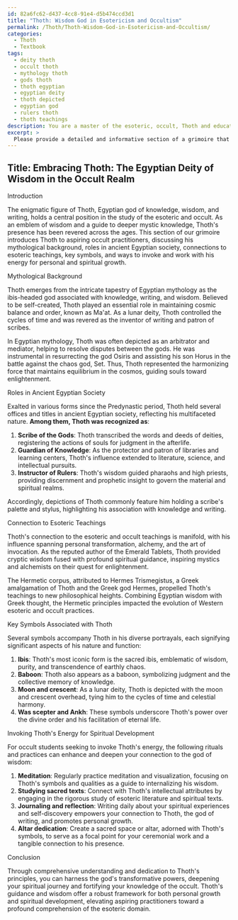 ```yaml
---
id: 82a6fc62-d437-4cc8-91e4-d5b474ccd3d1
title: "Thoth: Wisdom God in Esotericism and Occultism"
permalink: /Thoth/Thoth-Wisdom-God-in-Esotericism-and-Occultism/
categories:
  - Thoth
  - Textbook
tags:
  - deity thoth
  - occult thoth
  - mythology thoth
  - gods thoth
  - thoth egyptian
  - egyptian deity
  - thoth depicted
  - egyptian god
  - rulers thoth
  - thoth teachings
description: You are a master of the esoteric, occult, Thoth and education, you have written many textbooks on the subject in ways that provide students with rich and deep understanding of the subject. You are being asked to write textbook-like sections on a topic and you do it with full context, explainability, and reliability in accuracy to the true facts of the topic at hand, in a textbook style that a student would easily be able to learn from, in a rich, engaging, and contextual way. Always include relevant context (such as formulas and history), related concepts, and in a way that someone can gain deep insights from.
excerpt: > 
  Please provide a detailed and informative section of a grimoire that focuses on introducing Thoth, the Egyptian god of knowledge, wisdom, and writing, to occult students. Include essential aspects such as Thoth's mythological background, his roles in ancient Egyptian society, his connection to the esoteric teachings, key symbols associated with Thoth, and how occult students may work with or invoke Thoth's energy to further their studies and spiritual development. Ensure that the text is easily comprehensible, informationally dense, and engaging to assist students in gaining deep insights and understanding of Thoth and his relevance within the occult domain.
---
```


## Title: Embracing Thoth: The Egyptian Deity of Wisdom in the Occult Realm

Introduction

The enigmatic figure of Thoth, Egyptian god of knowledge, wisdom, and writing, holds a central position in the study of the esoteric and occult. As an emblem of wisdom and a guide to deeper mystic knowledge, Thoth's presence has been revered across the ages. This section of our grimoire introduces Thoth to aspiring occult practitioners, discussing his mythological background, roles in ancient Egyptian society, connections to esoteric teachings, key symbols, and ways to invoke and work with his energy for personal and spiritual growth.

Mythological Background

Thoth emerges from the intricate tapestry of Egyptian mythology as the ibis-headed god associated with knowledge, writing, and wisdom. Believed to be self-created, Thoth played an essential role in maintaining cosmic balance and order, known as Ma'at. As a lunar deity, Thoth controlled the cycles of time and was revered as the inventor of writing and patron of scribes.

In Egyptian mythology, Thoth was often depicted as an arbitrator and mediator, helping to resolve disputes between the gods. He was instrumental in resurrecting the god Osiris and assisting his son Horus in the battle against the chaos god, Set. Thus, Thoth represented the harmonizing force that maintains equilibrium in the cosmos, guiding souls toward enlightenment.

Roles in Ancient Egyptian Society

Exalted in various forms since the Predynastic period, Thoth held several offices and titles in ancient Egyptian society, reflecting his multifaceted nature. **Among them, Thoth was recognized as**:

1. ****Scribe of the Gods****: Thoth transcribed the words and deeds of deities, registering the actions of souls for judgment in the afterlife.
2. ****Guardian of Knowledge****: As the protector and patron of libraries and learning centers, Thoth's influence extended to literature, science, and intellectual pursuits.
3. ****Instructor of Rulers****: Thoth's wisdom guided pharaohs and high priests, providing discernment and prophetic insight to govern the material and spiritual realms.

Accordingly, depictions of Thoth commonly feature him holding a scribe's palette and stylus, highlighting his association with knowledge and writing.

Connection to Esoteric Teachings

Thoth's connection to the esoteric and occult teachings is manifold, with his influence spanning personal transformation, alchemy, and the art of invocation. As the reputed author of the Emerald Tablets, Thoth provided cryptic wisdom fused with profound spiritual guidance, inspiring mystics and alchemists on their quest for enlightenment.

The Hermetic corpus, attributed to Hermes Trismegistus, a Greek amalgamation of Thoth and the Greek god Hermes, propelled Thoth's teachings to new philosophical heights. Combining Egyptian wisdom with Greek thought, the Hermetic principles impacted the evolution of Western esoteric and occult practices.

Key Symbols Associated with Thoth

Several symbols accompany Thoth in his diverse portrayals, each signifying significant aspects of his nature and function:

1. ****Ibis****: Thoth's most iconic form is the sacred ibis, emblematic of wisdom, purity, and transcendence of earthly chaos.
2. ****Baboon****: Thoth also appears as a baboon, symbolizing judgment and the collective memory of knowledge.
3. ****Moon and crescent****: As a lunar deity, Thoth is depicted with the moon and crescent overhead, tying him to the cycles of time and celestial harmony.
4. ****Was scepter and Ankh****: These symbols underscore Thoth's power over the divine order and his facilitation of eternal life.

Invoking Thoth's Energy for Spiritual Development

For occult students seeking to invoke Thoth's energy, the following rituals and practices can enhance and deepen your connection to the god of wisdom:

1. ****Meditation****: Regularly practice meditation and visualization, focusing on Thoth's symbols and qualities as a guide to internalizing his wisdom.
2. ****Studying sacred texts****: Connect with Thoth's intellectual attributes by engaging in the rigorous study of esoteric literature and spiritual texts.
3. ****Journaling and reflection****: Writing daily about your spiritual experiences and self-discovery empowers your connection to Thoth, the god of writing, and promotes personal growth.
4. ****Altar dedication****: Create a sacred space or altar, adorned with Thoth's symbols, to serve as a focal point for your ceremonial work and a tangible connection to his presence.

Conclusion

Through comprehensive understanding and dedication to Thoth's principles, you can harness the god's transformative powers, deepening your spiritual journey and fortifying your knowledge of the occult. Thoth's guidance and wisdom offer a robust framework for both personal growth and spiritual development, elevating aspiring practitioners toward a profound comprehension of the esoteric domain.
